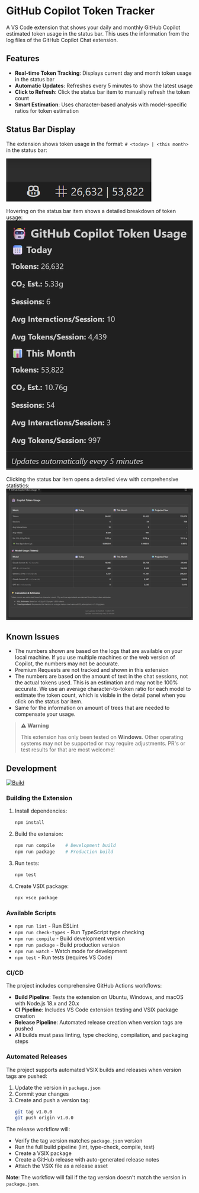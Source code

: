 # GitHub Copilot Token Tracker

A VS Code extension that shows your daily and monthly GitHub Copilot estimated token usage in the status bar. This uses the information from the log files of the GitHub Copilot Chat extension.

## Features

- **Real-time Token Tracking**: Displays current day and month token usage in the status bar
- **Automatic Updates**: Refreshes every 5 minutes to show the latest usage
- **Click to Refresh**: Click the status bar item to manually refresh the token count
- **Smart Estimation**: Uses character-based analysis with model-specific ratios for token estimation

## Status Bar Display

The extension shows token usage in the format: `# <today> | <this month>` in the status bar:

![Status Bar Display](docs/images/01%20Toolbar%20info.png)  

Hovering on the status bar item shows a detailed breakdown of token usage:
![Hover Details](docs/images/02%20Popup.png)

Clicking the status bar item opens a detailed view with comprehensive statistics:
![Detailed View](docs/images/03%20Detail%20panel.png)


## Known Issues

- The numbers shown are based on the logs that are available on your local machine. If you use multiple machines or the web version of Copilot, the numbers may not be accurate.
- Premium Requests are not tracked and shown in this extension
- The numbers are based on the amount of text in the chat sessions, not the actual tokens used. This is an estimation and may not be 100% accurate. We use an average character-to-token ratio for each model to estimate the token count, which is visible in the detail panel when you click on the status bar item.
- Same for the information on amount of trees that are needed to compensate your usage.

> **⚠️ Warning**
>
> This extension has only been tested on **Windows**. Other operating systems may not be supported or may require adjustments. PR's or test results for that are most welcome!

## Development

[![Build](https://github.com/rajbos/github-copilot-token-usage/actions/workflows/build.yml/badge.svg)](https://github.com/rajbos/github-copilot-token-usage/actions/workflows/build.yml)

### Building the Extension

1. Install dependencies:
   ```bash
   npm install
   ```

2. Build the extension:
   ```bash
   npm run compile    # Development build
   npm run package    # Production build
   ```

3. Run tests:
   ```bash
   npm test
   ```

4. Create VSIX package:
   ```bash
   npx vsce package
   ```

### Available Scripts

- `npm run lint` - Run ESLint
- `npm run check-types` - Run TypeScript type checking
- `npm run compile` - Build development version
- `npm run package` - Build production version
- `npm run watch` - Watch mode for development
- `npm test` - Run tests (requires VS Code)

### CI/CD

The project includes comprehensive GitHub Actions workflows:

- **Build Pipeline**: Tests the extension on Ubuntu, Windows, and macOS with Node.js 18.x and 20.x
- **CI Pipeline**: Includes VS Code extension testing and VSIX package creation
- **Release Pipeline**: Automated release creation when version tags are pushed
- All builds must pass linting, type checking, compilation, and packaging steps

### Automated Releases

The project supports automated VSIX builds and releases when version tags are pushed:

1. Update the version in `package.json`
2. Commit your changes
3. Create and push a version tag:
   ```bash
   git tag v1.0.0
   git push origin v1.0.0
   ```

The release workflow will:
- Verify the tag version matches `package.json` version
- Run the full build pipeline (lint, type-check, compile, test)
- Create a VSIX package
- Create a GitHub release with auto-generated release notes
- Attach the VSIX file as a release asset

**Note**: The workflow will fail if the tag version doesn't match the version in `package.json`.

